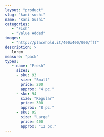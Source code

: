 ```yaml
---
layout: "product"
slug: "kani-sushi"
name: "Kani Sushi"
categories:
   - "Fish"
   - "Value Added"
images:
   - "http://placehold.it/400x400/000/fff"
description: >
   lorem
measure: "pack"
types: 
   - name: "Fresh"
     sizes: 
     - sku: 93
       size: "Small"
       price: 200
       approx: "4 pc."
     - sku: 94
       size: "Regular"
       price: 300
       approx: "8 pc."
     - sku: 95
       size: "Large"
       price: 400
       approx: "12 pc."
---
```


